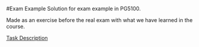 #Exam Example
Solution for exam example in PG5100. 

Made as an exercise before the real exam with what we have learned in the course. 

[Task Description](task_description.pdf)
